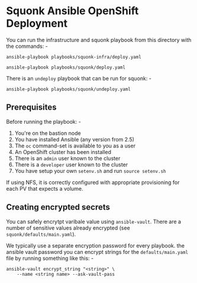 # Squonk Ansible OpenShift Deployment
You can run the infrastructure and squonk playbook from this
directory with the commands: -

    ansible-playbook playbooks/squonk-infra/deploy.yaml
    
    ansible-playbook playbooks/squonk/deploy.yaml

There is an `undeploy` playbook that can be run for squonk: -

    ansible-playbook playbooks/squonk/undeploy.yaml

## Prerequisites
Before running the playbook: -

1.  You're on the bastion node
1.  You have installed Ansible (any version from 2.5)
1.  The `oc` command-set is available to you as a user
1.  An OpenShift cluster has been installed
1.  There is an `admin` user known to the cluster
1.  There is a `developer` user known to the cluster
1.  You have setup your own `setenv.sh` and run `source setenv.sh`

If using NFS, it is correctly configured with appropriate
provisioning for each PV that expects a volume.

## Creating encrypted secrets
You can safely encrytpt varibale value using `ansible-vault`. There
are a number of sensitive values already encrypted
(see `squonk/defaults/main.yaml`).
 
We typically use a separate encryption password for every playbook. the ansible vault password you can encrypt strings
for the `defaults/main.yaml` file by running something like this: -

    ansible-vault encrypt_string "<string>" \
        --name <string name> --ask-vault-pass
